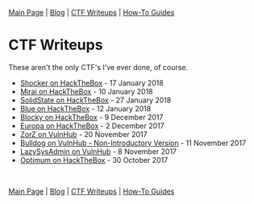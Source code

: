 [Main Page](../index.html) \| [Blog](https://github.com/berzerk0/GitPage/wiki/Post-Listing) \| [CTF Writeups](../CTF-Writeups/CTF-index.html) \| [How-To Guides](../How-To-Guides/HowTo-index.html) <br>

# CTF Writeups

These aren't the only CTF's I've ever done, of course.


* [Shocker on HackTheBox](Shocker-HTB.html) - 17 January 2018
* [Mirai on HackTheBox](Mirai-HTB.html) - 10 January 2018
* [SolidState on HackTheBox](SolidState-HTB.html) - 27 January 2018
* [Blue on HackTheBox](Blue-HTB.html) - 12 January 2018
* [Blocky on HackTheBox](Blocky-HTB.html) - 9 December 2017
* [Europa on HackTheBox](Europa-HTB.html) - 2 December 2017
* [ZorZ on VulnHub](ZorZ-Vulnhub.html) - 20 November 2017
* [Bulldog on VulnHub - Non-Introductory Version](Bulldog-Vulnhub-NonIntro.html) - 11 November 2017
* [LazySysAdmin on VulnHub](LazySysAdmin-VulnHub.html) - 8  November 2017
* [Optimum on HackTheBox](Optimum-HTB.html) - 30 October 2017



<br>

[Main Page](../index.html) \| [Blog](https://github.com/berzerk0/GitPage/wiki/Post-Listing) \| [CTF Writeups](../CTF-Writeups/CTF-index.html) \| [How-To Guides](../How-To-Guides/HowTo-index.html) <br>

